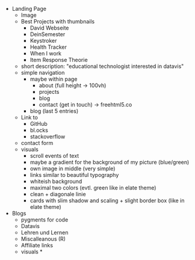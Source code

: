 * Landing Page
  * Image
  * Best Projects with thumbnails
    * David Webseite
    * DeinSemester
    * Keystroker
    * Health Tracker
    * When I work
    * Item Response Theorie
  * short description: "educational technologist interested in datavis"
  * simple navigation
    * maybe within page
      * about (full height -> 100vh)
      * projects
      * blog
      * contact (get in touch) -> freehtml5.co
    * blog (last 5 entries)
  * Link to 
    * GitHub
    * bl.ocks
    * stackoverflow
  * contact form
  * visuals
    * scroll events of text 
    * maybe a gradient for the background of my picture (blue/green)
    * own image in middle (very simple)
    * links similar to beautiful typography
    * whiteish background
    * maximal two colors (evtl. green like in elate theme)
    * clean + diagonale linie
    * cards with slim shadow and scaling + slight border box (like in elate theme)
* Blogs
  * pygments for code
  * Datavis
  * Lehren und Lernen
  * Miscalleanous (R)
  * Affiliate links
  * visuals
    * 
